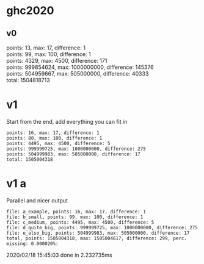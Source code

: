# ghc2020

## v0 

points: 13, max: 17, difference: 1    
points: 99, max: 100, difference: 1    
points: 4329, max: 4500, difference: 171    
points: 999854624, max: 1000000000, difference: 145376    
points: 504959667, max: 505000000, difference: 40333    
total: 1504818713     

# v1

Start from the end, add everything you can fit in

```
points: 16, max: 17, difference: 1
points: 80, max: 100, difference: 1
points: 4495, max: 4500, difference: 5
points: 999999725, max: 1000000000, difference: 275
points: 504999983, max: 505000000, difference: 17
total: 1505004318
```

# v1 a

Parallel and nicer output

```
file: a_example, points: 16, max: 17, difference: 1
file: b_small, points: 99, max: 100, difference: 1
file: c_medium, points: 4495, max: 4500, difference: 5
file: d_quite_big, points: 999999725, max: 1000000000, difference: 275
file: e_also_big, points: 504999983, max: 505000000, difference: 17
total, points: 1505004318, max: 1505004617, difference: 299, perc. missing: 0.000020%: 
```

2020/02/18 15:45:03 done in  2.232735ms